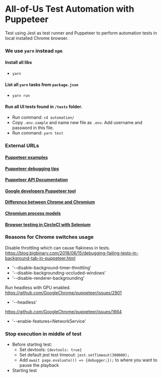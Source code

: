 # All-of-Us Test Automation with Puppeteer
Test using Jest as test runner and Puppeteer to perform automation tests in local installed Chrome browser.

### We use `yarn` instead `npm`
#### Install all libs
- `yarn`

#### List all `yarn` tasks from `package.json`
- `yarn run`

#### Run all UI tests found in `/tests` folder.
- Run command: `cd automation/`
- Copy `.env.sample` and name new file as `.env`. Add username and password in this file.
- Run command: `yarn test`

### External URLs
#### [Puppeteer examples](https://github.com/GoogleChromeLabs/puppeteer-examples/tree/b28a59d3333db42e3c7d1c6a7d53c5320e6c279b)
#### [Puppeteer debugging tips](https://github.com/GoogleChrome/puppeteer#debugging-tips)
#### [Puppeteer API Documentation](https://pub.dev/documentation/puppeteer/latest/puppeteer/puppeteer-library.html)
#### [Google developers Puppeteer tool](https://developers.google.com/web/tools/puppeteer)
#### [Difference between Chrome and Chromium](https://www.howtogeek.com/202825/what%E2%80%99s-the-difference-between-chromium-and-chrome)
#### [Chromium process models](https://www.chromium.org/developers/design-documents/process-models)
#### [Browser testing in CircleCI with Selenium](https://circleci.com/docs/2.0/browser-testing/#selenium)

### Reasons for Chrome switches usage
Disable throttling which can cause flakiness in tests.
https://blog.bigbinary.com/2018/08/15/debugging-failing-tests-in-background-tab-in-puppeteer.html
* '--disable-background-timer-throttling'
* '--disable-backgrounding-occluded-windows'
* '--disable-renderer-backgrounding'

Run headless with GPU enabled. https://github.com/GoogleChrome/puppeteer/issues/2901
* '--headless' 

https://github.com/GoogleChrome/puppeteer/issues/1664
* '--enable-features=NetworkService'

### Stop execution in middle of test
* Before starting test:
    * Set devtools: `{devtools: true}`
    * Set default jest test timeout: `jest.setTimeout(300000);`
    * Add `await page.evaluate(() => {debugger;});` to where you want to pause the playback
* Starting test


